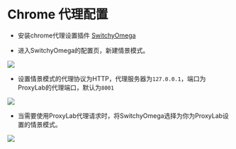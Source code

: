 # Chrome 代理配置

* 安装chrome代理设置插件 [SwitchyOmega](https://chrome.google.com/webstore/detail/proxy-switchyomega/padekgcemlokbadohgkifijomclgjgif?hl=en-US)

* 进入SwitchyOmega的配置页，新建情景模式。
<img src="https://img.yzcdn.cn/public_files/2018/04/18/3af2025858f1142b307a05675e5c5cfa.jpeg" />

* 设置情景模式的代理协议为HTTP，代理服务器为`127.0.0.1`，端口为ProxyLab的代理端口，默认为`8001`
<img src="https://img.yzcdn.cn/public_files/2018/04/18/d1477dfc63af195ff8f29af06a09b375.jpeg" />

* 当需要使用ProxyLab代理请求时，将SwitchyOmega选择为你为ProxyLab设置的情景模式。
<img src="https://img.yzcdn.cn/public_files/2018/04/18/65a7240983698b892dfe69543b3975cb.jpeg" />


## 